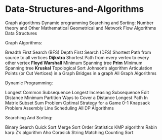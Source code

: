 # Data-Structures-and-Algorithms
Graph algorithms
Dynamic programming
Searching and Sorting:
Number theory and Other Mathematical
Geometrical and Network Flow Algorithms
Data Structures

Graph Algorithms:

Breadth First Search (BFS)
Depth First Search (DFS)
Shortest Path from source to all vertices **Dijkstra**
Shortest Path from every vertex to every other vertex **Floyd Warshall**
Minimum Spanning tree **Prim**
Minimum Spanning tree **Kruskal**
Topological Sort
Johnson’s algorithm
Articulation Points (or Cut Vertices) in a Graph
Bridges in a graph
All Graph Algorithms 

Dynamic Programming:

Longest Common Subsequence
Longest Increasing Subsequence
Edit Distance
Minimum Partition
Ways to Cover a Distance
Longest Path In Matrix
Subset Sum Problem
Optimal Strategy for a Game
0-1 Knapsack Problem
Assembly Line Scheduling
All DP Algorithms
 

Searching And Sorting:

Binary Search
Quick Sort
Merge Sort
Order Statistics
KMP algorithm
Rabin karp
Z’s algorithm
Aho Corasick String Matching
Counting Sort
